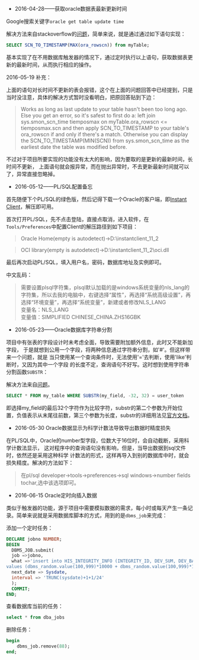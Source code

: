 - 2016-04-28——获取oracle数据表最新更新时间

Google搜索关键字`oracle get table update time`

解决方法来自stackoverflow的[问题](http://stackoverflow.com/questions/265122/how-to-find-out-when-an-oracle-table-was-updated-the-last-time)，简单来说，就是通过通过如下语句实现：

```sql
SELECT SCN_TO_TIMESTAMP(MAX(ora_rowscn)) from myTable;
```

基本实现了在不用数据库触发器的情况下，通过定时执行以上语句，获取数据表更新的最新时间，从而执行相应的操作。

2016-05-19 补充：

上面的语句对长时间不更新的表会报错，这个在上面的问题回答中已经提到，只是当时没注意，具体的解决方式暂时没看明白，把原回答贴到下边：

>Works as long as last update to your table hasn't been too long ago. Else you get an error, so it's safest to first do a: left join sys.smon_scn_time tiemposmax on myTable.ora_rowscn <= tiemposmax.scn and then apply SCN_TO_TIMESTAMP to your table's ora_rowscn if and only if there's a match. Otherwise you can display the SCN_TO_TIMESTAMP(MIN(SCN)) from sys.smon_scn_time as the earliest date the table was modified before.

不过对于项目所要实现的功能没有太大的影响，因为要取的是更新的最新时间，长时间不更新，
上面语句就会报异常，而在抛出异常时，不去更新最新时间就可以了，异常直接忽略掉。

- 2016-05-12——PL/SQL配置备忘

首先随便下个PL/SQL的绿色版，然后记得下载一个Oracle的客户端，即[Instant Client](http://www.oracle.com/technetwork/topics/winsoft-085727.html)，解压即可用。

首次打开PL/SQL，先不点击登陆，直接点取消，进入软件，在`Tools/Preferences`中配置Client的解压路径到如下项目：

> Oracle Home(empty is autodetect)->D:\instantclient_11_2 

> OCI library(empty is autodetect)->D:\instantclient_11_2\oci.dll 

最后再次启动PL/SQL，填入用户名，密码，数据库地址及实例即可。

中文乱码：

> 需要设置plsql字符集，plsql默认加载的是windows系统变量的nls_lang的字符集，所以去我的电脑中，右键选择“属性”，再选择“系统高级设置”，再
> 选择“环境变量”，再选择“系统变量”，新建或者修改NLS_LANG</br>
> 变量名：NLS_LANG</br>
> 变量值：SIMPLIFIED CHINESE_CHINA.ZHS16GBK</br>


- 2016-05-23——Oracle数据库字符串分割

项目中有张表的字段设计时未考虑全面，导致需要附加额外信息，此时又不能新加字段，
于是就想到公用一个字段，将两种信息通过字符串分割，如'#'。但这样带来一个问题，就是
当只使用某一个查询条件时，无法使用'='去判断，使用'like'判断时，又因为其中一个字段
的长度不定，查询语句不好写。这时想到使用字符串分割函数`SUBSTR`：

解决方法来自[问题](http://stackoverflow.com/questions/1197026/is-substr-or-like-faster-in-oracle)。

``` sql
SELECT * FROM my_table WHERE SUBSTR(my_field, -32, 32) = user_token
```
 即选择my_field的最后32个字符作为比较字符，substr的第二个参数为开始位置，负值表示从末尾往前数，第三个参数为长度，substr的详细用法见[官方文档](https://docs.oracle.com/cd/B19306_01/server.102/b14200/functions162.htm)。
 
 - 2016-05-30 Oracle数据显示为科学计数法导致导出数据时精度损失
 
 在PL/SQL中，Oracle的number型字段，位数大于16位时，会自动截断，采用科学计数法显示，
 这对程序中的查询语句没有影响，但是，当导出数据到sql文件时，依然还是采用这种科学
 计数法的形式，这样再导入到别的数据库中时，就会损失精度。解决的方法如下：
 
 > 在pl/sql developer->tools->preferences->sql windows->number fields tochar,选中该选项即可。

 - 2016-06-15 Oracle定时向插入数据

类似于触发器的功能，源于项目中需要模拟数据的需求，每小时或每天产生一条记录。简单来说就是采用数据库脚本的方式，用到的是`dbms_job`来完成：

添加一个定时任务：

```sql
DECLARE jobno NUMBER;
BEGIN
  DBMS_JOB.submit(
  job =>jobno,
  what =>'insert into HIS_INTEGRITY_INFO (INTEGRITY_ID, DEV_SUM, DEV_BAD, RELAY_ID, DEPT_TYPE, DEPT_ID, INTEGRITY_STATUS, TIME, REMARK)
values (dbms_random.value(100,999)*10000 + dbms_random.value(100,999)*19 , '||2048||', floor(dbms_random.value(80,160)), null, null, '||4504162577323917313||',null, sysdate, null);',
  next_date => Sysdate,
  interval => 'TRUNC(sysdate)+1+1/24'
  );
  COMMIT;
END;
```

查看数据库当前的任务：

``` sql
select * from dba_jobs
```
删除任务：

``` sql
begin
    dbms_job.remove(88);
end;
```